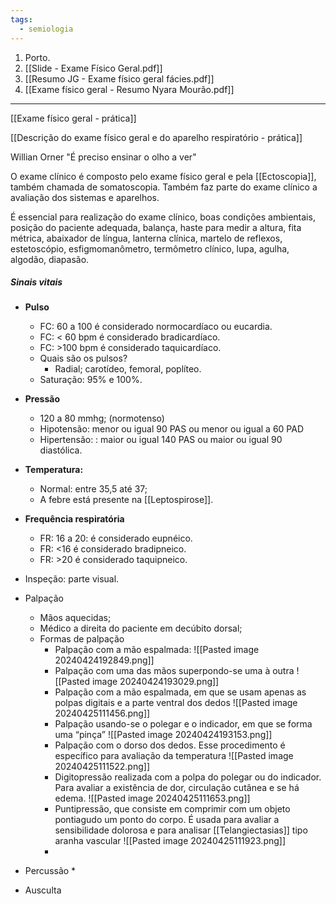 ```yaml
---
tags:
  - semiologia
---
```

1. Porto.
2. [[Slide - Exame Físico Geral.pdf]]
3. [[Resumo JG - Exame físico geral fácies.pdf]]
4. [[Exame físico geral - Resumo Nyara Mourão.pdf]]
---
[[Exame físico geral - prática]]

[[Descrição do exame físico geral e do aparelho respiratório - prática]]

Willian Orner "É preciso ensinar o olho a ver"

O exame clínico é composto pelo exame físico geral e pela [[Ectoscopia]], também chamada de somatoscopia. Também faz parte do exame clínico a avaliação dos sistemas e aparelhos. 

É essencial para realização do exame clínico, boas condições ambientais, posição do paciente adequada, balança, haste para medir a altura, fita métrica, abaixador de língua, lanterna clínica, martelo de reflexos, estetoscópio, esfigmomanômetro, termômetro clínico, lupa, agulha, algodão, diapasão. 
##### Sinais vitais 
* **Pulso**
	* FC: 60 a 100 é considerado normocardíaco ou eucardia.
	* FC: < 60 bpm é considerado bradicardíaco. 
	* FC: >100 bpm é considerado taquicardíaco. 
	* Quais são os pulsos?
		* Radial; carotídeo, femoral, poplíteo. 
	* Saturação: 95% e 100%. 
* **Pressão**
	* 120 a 80 mmhg; (normotenso)
	* Hipotensão: menor ou igual 90 PAS ou menor ou igual a 60 PAD
	* Hipertensão: : maior ou igual 140 PAS ou maior ou igual 90 diastólica.
* **Temperatura:** 
	* Normal: entre 35,5 até 37;
	* A febre está presente na [[Leptospirose]].
* **Frequência respiratória**
	* FR: 16 a 20: é considerado eupnéico. 
	* FR: <16 é considerado bradipneico. 
	* FR: >20 é considerado taquipneico. 

* Inspeção: parte visual. 
* Palpação
	* Mãos aquecidas; 
	* Médico a direita do paciente em decúbito dorsal; 
	* Formas de palpação
		* Palpação com a mão espalmada:
		![[Pasted image 20240424192849.png]]
		* Palpação com uma das mãos superpondo-se uma à outra
		![[Pasted image 20240424193029.png]]
		* Palpação com a mão espalmada, em que se usam apenas as polpas digitais e a parte ventral dos dedos
		![[Pasted image 20240425111456.png]]
		* Palpação usando-se o polegar e o indicador, em que se forma uma “pinça”
		![[Pasted image 20240424193153.png]]
		* Palpação com o dorso dos dedos. Esse procedimento é específico para avaliação da temperatura
		![[Pasted image 20240425111522.png]]
		* Digitopressão realizada com a polpa do polegar ou do indicador. Para avaliar a existência de dor, circulação cutânea e se há edema.
		![[Pasted image 20240425111653.png]]
		* Puntipressão, que consiste em comprimir com um objeto pontiagudo um ponto do corpo. É usada para avaliar a sensibilidade dolorosa e para analisar [[Telangiectasias]] tipo aranha vascular
		![[Pasted image 20240425111923.png]]
		* 
* Percussão
	* 
* Ausculta 

